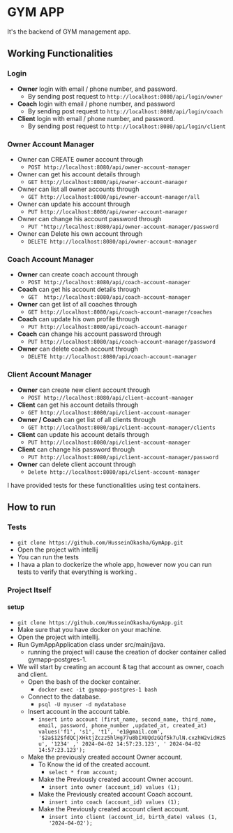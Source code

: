 # GYM APP
It's the backend of GYM management app.  



## Working Functionalities
### Login
  * **Owner** login with email / phone number, and  password.
    * By sending post request to `http://localhost:8080/api/login/owner`
  * **Coach** login with email / phone number, and password
    * By sending post request to `http://localhost:8080/api/login/coach`
  * **Client** login with email / phone number, and password.
    * By sending post request to `http://localhost:8080/api/login/client`
### Owner Account Manager
* Owner can CREATE owner account through
  * `POST http://localhost:8080/api/owner-account-manager`
* Owner can get his account details through
  * `GET http://localhost:8080/api/owner-account-manager`
* Owner can list all owner accounts through
  * `GET http://localhost:8080/api/owner-account-manager/all`
* Owner can update his account through
  * `PUT http://localhost:8080/api/owner-account-manager`
* Owner can change his account password through
  * `PUT "http://localhost:8080/api/owner-account-manager/password`
* Owner can Delete his own account through
  * `DELETE http://localhost:8080/api/owner-account-manager`

### Coach Account Manager
* **Owner** can create coach account through
  * `POST http://localhost:8080/api/coach-account-manager`
* **Coach** can get his account details through
  * `GET  http://localhost:8080/api/coach-account-manager`
* **Owner** can get list of all coaches through
  * `GET http://localhost:8080/api/coach-account-manager/coaches`
* **Coach** can update his own profile through
  * `PUT http://localhost:8080/api/coach-account-manager`
* **Coach** can change his account password through
  * `PUT http://localhost:8080/api/coach-account-manager/password`
* **Owner** can delete coach account through
  * `DELETE http://localhost:8080/api/coach-account-manager`

### Client Account Manager
* **Owner** can create new client account through
  * `POST http://localhost:8080/api/client-account-manager`
* **Client** can get his account details through
  * `GET http://localhost:8080/api/client-account-manager`
* **Owner / Coach** can get list of all clients through
  * `GET http://localhost:8080/api/client-account-manager/clients`
* **Client** can update his account details through
  * `PUT http://localhost:8080/api/client-account-manager`
* **Client** can change his password through
  * `PUT http://localhost:8080/api/client-account-manager/password`
* **Owner** can delete client account through
  * `Delete http://localhost:8080/api/client-account-manager`

I have provided tests for these functionalities using test containers.

## How to run
### Tests
* `git clone https://github.com/HusseinOkasha/GymApp.git`
* Open the project with intellij
* You can run the tests 
* I hava a plan to dockerize the whole app, however now you can run tests to verify that everything is working .   

### Project Itself
#### setup
* `git clone https://github.com/HusseinOkasha/GymApp.git`
* Make sure that you have docker on your machine.
* Open the project with intellij.
* Run GymAppApplication class under src/main/java.
  * running the project will cause the creation of docker container called gymapp-postgres-1.
* We will start by creating an account & tag that account as owner, coach and client.
  * Open the bash of the docker container. 
    * `docker exec -it gymapp-postgres-1 bash`
  * Connect to the database.
    * `psql -U myuser -d mydatabase`
  * Insert account in the account table.
    * `insert into account (first_name, second_name, third_name, email, password, phone_number ,updated_at, created_at) values('f1',
  's1', 't1', 'e1@gmail.com', '$2a$12$fdQCjXHktjZczz5hlHg77u8bIXUQdzGQf5k7ulN.cxzhW2vidHzSu', '1234' ,' 2024-04-02 14:57:23.123', ' 2024-04-02 14:57:23.123');`
  * Make the previously created account Owner account.
    * To Know the id of the created account.
      * `select * from account;`
    * Make the Previously created account Owner account.
      * `insert into owner (account_id) values (1);`
    * Make the Previously created account Coach account.
      * `insert into coach (account_id) values (1);`
    * Make the Previously created account client account.
      * `insert into client (account_id, birth_date) values (1, '2024-04-02');`
